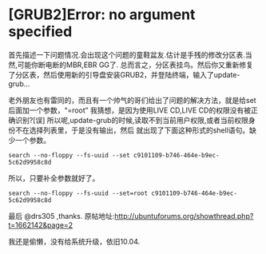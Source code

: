 # [GRUB2]Error: no argument specified

首先描述一下问题情况.会出现这个问题的童鞋盆友.估计是手残的修改分区表.当然,可能你断电断的MBR,EBR GG了.
总而言之，分区表挂鸟。然后你又重新修复了分区表，然后使用新的引导盘安装GRUB2，并登陆终端，输入了update-grub...

<!-- more -->

老外朋友也有雷同的，而且有一个帅气的哥们给出了问题的解决方法，就是给set后面加一个参数，“=root”
我猜想，是因为使用LIVE CD,LIVE CD的权限没有被正确识别?[误]
所以呢,update-grub的时候,读取不到当前用户权限,或者当前权限身份不在选择列表里，于是没有输出，然后
就出现了下面这种形式的shell语句。缺少一个参数。

```text
search --no-floppy --fs-uuid --set c9101109-b746-464e-b9ec-5c62d9958c8d
```

所以，只要补全参数就好了。

```text
search --no-floppy --fs-uuid --set=root c9101109-b746-464e-b9ec-5c62d9958c8d
```

最后
@drs305 ,thanks.
原帖地址:http://ubuntuforums.org/showthread.php?t=1662142&page=2

我还是偷懒，没有给系统升级，依旧10.04.

